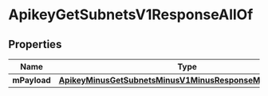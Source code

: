 
# ApikeyGetSubnetsV1ResponseAllOf

## Properties
Name | Type | Description | Notes
------------ | ------------- | ------------- | -------------
**mPayload** | [**ApikeyMinusGetSubnetsMinusV1MinusResponseMinusMPayload**](ApikeyMinusGetSubnetsMinusV1MinusResponseMinusMPayload.md) |  | 



